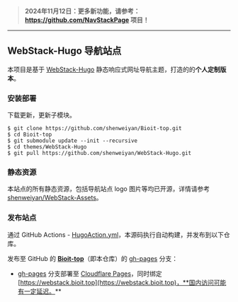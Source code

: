 > **2024年11月12日：更多新功能，请参考：<https://github.com/NavStackPage> 项目！**

------

## WebStack-Hugo 导航站点

本项目是基于 [WebStack-Hugo](https://github.com/shenweiyan/WebStack-Hugo) 静态响应式网址导航主题，打造的的**个人定制版本**。

### 安装部署

下载更新，更新子模块。

```
$ git clone https://github.com/shenweiyan/Bioit-top.git
$ cd Bioit-top
$ git submodule update --init --recursive
$ cd themes/WebStack-Hugo
$ git pull https://github.com/shenweiyan/WebStack-Hugo.git
```

### 静态资源

本站点的所有静态资源，包括导航站点 logo 图片等均已开源，详情请参考 [shenweiyan/WebStack-Assets](https://github.com/shenweiyan/WebStack-Assets)。

### 发布站点

通过 GitHub Actions - [HugoAction.yml](https://github.com/shenweiyan/NavBioIT/blob/main/.github/workflows/HugoAction.yml)，本源码执行自动构建，并发布到以下仓库。

发布至 GitHub 的 **[Bioit-top](https://github.com/shenweiyan/Bioit-top)**（即本仓库）的 [gh-pages](https://github.com/shenweiyan/Bioit-top/tree/gh-pages) 分支：

- [gh-pages](https://github.com/shenweiyan/Bioit-top/tree/gh-pages) 分支部署至 [Cloudflare Pages](https://pages.cloudflare.com/)，同时绑定 [https://webstack.bioit.top](https://webstack.bioit.top)，**国内访问可能有一定延迟。**



<!-- Security scan triggered at 2025-09-02 14:25:17 -->

<!-- Security scan triggered at 2025-09-02 15:27:10 -->

<!-- Security scan triggered at 2025-09-02 15:27:24 -->

<!-- Security scan triggered at 2025-09-02 15:28:03 -->
